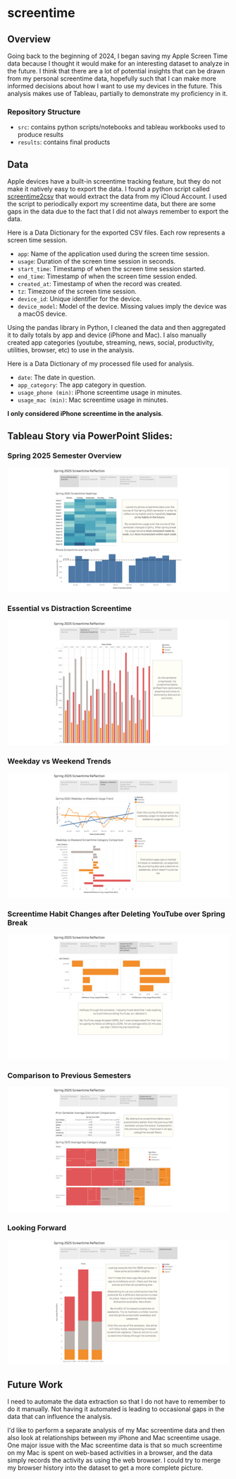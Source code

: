 # screentime

## Overview
Going back to the beginning of 2024, I began saving my Apple Screen Time data because I thought it would make for an interesting dataset to analyze in the future. I think that there are a lot of potential insights that can be drawn from my personal screentime data, hopefully such that I can make more informed decisions about how I want to use my devices in the future. This analysis makes use of Tableau, partially to demonstrate my proficiency in it.

### Repository Structure
* `src`: contains python scripts/notebooks and tableau workbooks used to produce results
* `results`: contains final products

## Data
Apple devices have a built-in screentime tracking feature, but they do not make it natively easy to export the data. I found a python script called [screentime2csv](https://github.com/FelixKohlhas/ScreenTime2CSV) that would extract the data from my iCloud Account. I used the script to periodically export my screentime data, but there are some gaps in the data due to the fact that I did not always remember to export the data.

Here is a Data Dictionary for the exported CSV files. Each row represents a screen time session.

- `app`: Name of the application used during the screen time session.
- `usage`: Duration of the screen time session in seconds.
- `start_time`: Timestamp of when the screen time session started.
- `end_time`: Timestamp of when the screen time session ended.
- `created_at`: Timestamp of when the record was created.
- `tz`: Timezone of the screen time session.
- `device_id`: Unique identifier for the device.
- `device_model`: Model of the device. Missing values imply the device was a macOS device.

Using the pandas library in Python, I cleaned the data and then aggregated it to daily totals by app and device (iPhone and Mac). I also manually created app categories (youtube, streaming, news, social, productivity, utilities, browser, etc) to use in the analysis. 

Here is a Data Dictionary of my processed file used for analysis.

- `date`: The date in question.
- `app_category`: The app category in question.
- `usage_phone (min)`: iPhone screentime usage in minutes.
- `usage_mac (min)`: Mac screentime usage in minutes.

**I only considered iPhone screentime in the analysis**.


## Tableau Story via PowerPoint Slides:

### Spring 2025 Semester Overview
![Alt text](/results/slides/Slide2.png "Spring 2025 Semester Overview")
### Essential vs Distraction Screentime
![Alt text](/results/slides/Slide3.png "Essential vs Distraction Screentime")
### Weekday vs Weekend Trends
![Alt text](/results/slides/Slide4.png "Weekday vs Weekend Trends")
### Screentime Habit Changes after Deleting YouTube over Spring Break
![Alt text](/results/slides/Slide5.png "Screentime Habit Changes after Deleting YouTube over Spring Break")
### Comparison to Previous Semesters
![Alt text](/results/slides/Slide6.png "Comparison to Previous Semesters")
### Looking Forward
![Alt text](/results/slides/Slide7.png "Looking Forward")

## Future Work
I need to automate the data extraction so that I do not have to remember to do it manually. Not having it automated is leading to occasional gaps in the data that can influence the analysis.

I'd like to perform a separate analysis of my Mac screentime data and then also look at relationships between my iPhone and Mac screentime usage. One major issue with the Mac screentime data is that so much screentime on my Mac is spent on web-based activities in a browser, and the data simply records the activity as using the web browser. I could try to merge my browser history into the dataset to get a more complete picture.